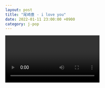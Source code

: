 ```yaml
---
layout: post
title: "尾崎豊 - i love you"
date: 2022-01-11 23:00:00 +0900
category: j-pop
---
```


<div class="video-container">
    <video id="player" class="video-js vjs-default-skin vjs-big-play-centered" data-json="/public/json/j-pop/尾崎豊 - i love you.json"></video>
</div>

```
```